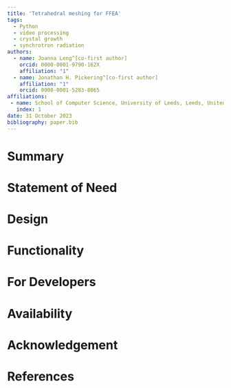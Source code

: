 ```yaml
---
title: 'Tetrahedral meshing for FFEA'
tags:
  - Python
  - video processing
  - crystal growth
  - synchrotron radiation
authors:
  - name: Joanna Leng^[co-first author]
    orcid: 0000-0001-9790-162X
    affiliation: "1"
  - name: Jonathan H. Pickering^[co-first author]
    affiliation: "1"
    orcid: 0000-0001-5283-8065
affiliations:
 - name: School of Computer Science, University of Leeds, Leeds, United Kingdom
   index: 1
date: 31 October 2023
bibliography: paper.bib
---
```


# Summary



# Statement of Need



# Design


# Functionality



# For Developers



# Availability


# Acknowledgement


# References
